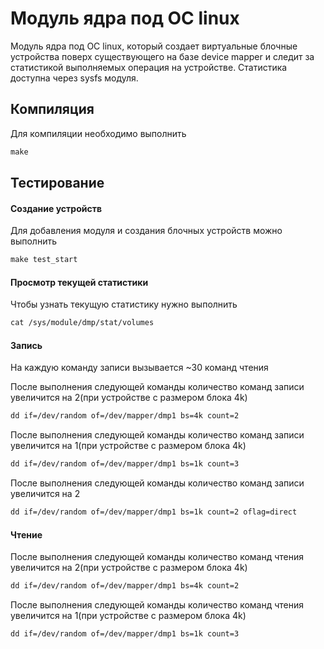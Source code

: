 # Модуль ядра под ОС linux
Модуль ядра под ОС linux, который создает виртуальные блочные устройства поверх существующего на базе device mapper и следит за статистикой выполняемых операция на устройстве. Статистика доступна через sysfs модуля.

## Компиляция
Для компиляции необходимо выполнить 
```html
make
```

## Тестирование
#### Создание устройств
Для добавления модуля и создания блочных устройств можно выполнить
```html
make test_start
```
#### Просмотр текущей статистики
Чтобы узнать текущую статистику нужно выполнить
```html
cat /sys/module/dmp/stat/volumes
```
#### Запись
На каждую команду записи вызывается ~30 команд чтения

После выполнения следующей команды количество команд записи увеличится на 2(при устройстве с размером блока 4k)
```html
dd if=/dev/random of=/dev/mapper/dmp1 bs=4k count=2
```

После выполнения следующей команды количество команд записи увеличится на 1(при устройстве с размером блока 4k)
```html
dd if=/dev/random of=/dev/mapper/dmp1 bs=1k count=3
```

После выполнения следующей команды количество команд записи увеличится на 2
```html
dd if=/dev/random of=/dev/mapper/dmp1 bs=1k count=2 oflag=direct
```

#### Чтение
После выполнения следующей команды количество команд чтения увеличится на 2(при устройстве с размером блока 4k)
```html
dd if=/dev/random of=/dev/mapper/dmp1 bs=4k count=2
```

После выполнения следующей команды количество команд чтения увеличится на 1(при устройстве с размером блока 4k)
```html
dd if=/dev/random of=/dev/mapper/dmp1 bs=1k count=3
```
